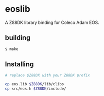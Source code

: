 # eoslib

A Z88DK library binding for Coleco Adam EOS.

## building

```sh
$ make
```

## Installing

```sh
# replace $Z88DK with your Z88DK prefix

cp eos.lib $Z88DK/lib/clibs
cp src/eos.h $Z88DK/include/
```
